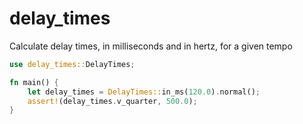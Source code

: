 # delay_times

Calculate delay times, in milliseconds and in hertz, for a given tempo

```rust
use delay_times::DelayTimes;

fn main() {
    let delay_times = DelayTimes::in_ms(120.0).normal();
    assert!(delay_times.v_quarter, 500.0);
}
```
